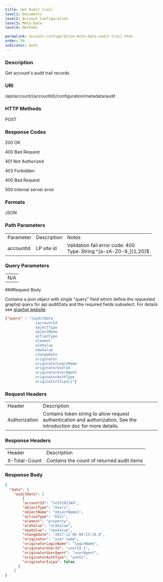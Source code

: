 ```yaml
---
title: Get Audit trail
level1: Documents
level2: Account Configuration
level3: Meta Data
level4: Methods

permalink: account-configuration-meta-data-audit-trail.html
order: 50
indicator: both
---
```


### Description

Get account's audit trail records

### URI

/api/account/{accountId}/configuration/metadata/audit

### HTTP Methods

POST

### Response Codes

200 OK

400 Bad Request

401 Not Authorized

403 Forbidden

400 Bad Request

500 Internal server error

### Formats

JSON

### Path Parameters

<table>
  <tr>
    <td>Parameter</td>
    <td>Description</td>
    <td>Notes</td>
  </tr>
  <tr>
    <td>accountId</td>
    <td>LP site id</td>
    <td>Validation fail error code: 400<br>Type: String ^[a-zA-Z0-9_]{1,20}$</td>
  </tr>
</table>


### Query Parameters

<table>
  <tr>
    <td>N/A</td>
  </tr>
</table>


###Request Body

Contains a json object with single "query" field which define the requested graphql query for api auditData
and the required fields subselect. For details see [graphql website](http://graphql.org/)

```json
{"query" : "{auditData  
              {accountId 
              objectType 
              objectName 
              actionType 
              element 
              oldValue 
              newValue 
              changeDate 
              originator 
              originatorLoginName 
              originatorUserId 
              originatorUserAgent 
              originatorAuthType 
              originatorIsLpa}}"}
```

### Request Headers

<table>
  <tr>
    <td>Header</td>
    <td>Description</td>
  </tr>
  <tr>
    <td>Authorization</td>
    <td>Contains token string to allow request authentication and authorization. See the introduction doc for more details.</td>
  </tr>
</table>


### Response Headers

<table>
  <tr>
    <td>Header</td>
    <td>Description</td>
  </tr>
  <tr>
    <td>X-Total-Count</td>
    <td>Contains the count of returned audit items</td>
  </tr>
</table>


### Response Body
```json
{
  "data": {
    "auditData": [
        {
        "accountId": "le33192344",
        "objectType": "Users",
        "objectName": "objectName1",
        "actionType": "Edit",
        "element": "property",
        "oldValue": "oldValue",
        "newValue": "newValue",
        "changeDate": "2017-12-04 08:13:34.0",
        "originator": "user name",
        "originatorLoginName": "loginName",
        "originatorUserId": "userId_1",
        "originatorUserAgent": "userAgent",
        "originatorAuthType": "auth1",
        "originatorIsLpa": false
      }
    ]
}
```
